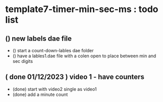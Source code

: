 # template7-timer-min-sec-ms : todo list


## () new labels dae file
* () start a count-down-lables dae folder
* () have a lables1.dae file with a colen open to place between min and sec digits

## ( done 01/12/2023 ) video 1 - have counters
* (done) start with video2 single as video1
* (done) add a minute count

